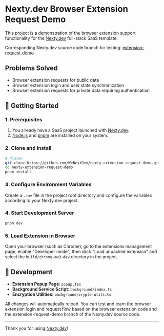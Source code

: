 # Nexty.dev Browser Extension Request Demo

This project is a demonstration of the browser extension support functionality for the [Nexty.dev](https://nexty.dev/) full-stack SaaS template.

Corresponding Nexty.dev source code branch for testing: [extension-request-demo](https://github.com/WeNextDev/nexty.dev/tree/extension-request-demo)

## Problems Solved

- Browser extension requests for public data
- Browser extension login and user state synchronization
- Browser extension requests for private data requiring authentication

## 🚀 Getting Started

### 1. Prerequisites

1. You already have a SaaS project launched with [Nexty.dev](https://nexty.dev/).
2. [Node.js](https://nodejs.org/) and [pnpm](https://pnpm.io/) are installed on your system.

### 2. Clone and Install

```bash
# Plasmo
git clone https://github.com/WeNextDev/nexty-extension-request-demo.git
cd nexty-extension-request-demo
pnpm install
```

### 3. Configure Environment Variables

Create a `.env` file in the project root directory and configure the variables according to your Nexty.dev project.

### 4. Start Development Server

```bash
pnpm dev
```

### 5. Load Extension in Browser

Open your browser (such as Chrome), go to the extensions management page, enable "Developer mode", then click "Load unpacked extension" and select the `build/chrome-mv3-dev` directory in the project.

## 🔧 Development

- **Extension Popup Page**: `popup.tsx`
- **Background Service Script**: `background/index.ts`
- **Encryption Utilities**: `background/crypto-utils.ts`

All changes will automatically reload. You can test and learn the browser extension login and request flow based on the browser extension code and the extension-request-demo branch of the Nexty.dev source code.

---

Thank you for using [Nexty.dev](https://nexty.dev/)!